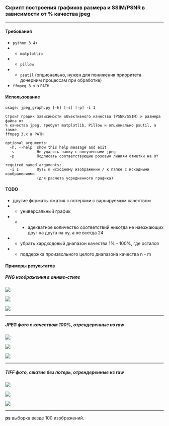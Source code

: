 ### Скрипт построения графиков размера и SSIM/PSNR в зависимости от % качества jpeg
---
#### Требования
* `python 3.4+ `
* * `matplotlib`
* * `pillow`
* * `psutil` (опционально, нужен для понижения приоритета дочерним процессам при обработке)
* `ffmpeg 3.x` в `PATH`

#### Использование
```
usage: jpeg_graph.py [-h] [-s] [-p] -i I

Строит график зависимости объективного качества (PSNR/SSIM) и размера файла от
% качества jpeg, требует matplotlib, Pillow и опционально psutil, а также
ffmpeg 3.x в PATH

optional arguments:
  -h, --help  show this help message and exit
  -s          Не удалять папку с полученными jpeg
  -p          Подписать соответствующие розовым линиям отметки на OY

required named arguments:
  -i I        Путь к исходному изображению / к папке с исходными изображениями
              (для расчета усредненного графика)
```

#### TODO
* другие форматы сжатия с потерями с варьируемым качеством
* * универсальный график
* * * адекватное количество соответствий никогда не наезжающих друг на друга на oy, а не всегда 24
* * убрать хардкодовый диапазон качества 1% - 100%, где остался
* * поддержка произвольного целого диапазона качества n - m

#### Примеры результатов

##### PNG изображения в аниме-стиле

![](https://i.imgur.com/Ra7mAk0.png)

![](https://i.imgur.com/Tua6jCb.png)

![](https://i.imgur.com/6CP0f4q.png)

---

##### JPEG фото с качеством 100%, отрендеренные из raw

![](https://i.imgur.com/nIHYHf0.png)

![](https://i.imgur.com/la6bSf1.png)

![](https://i.imgur.com/h8hwiGx.png)

---

##### TIFF фото, сжатие без потерь, отрендеренные из raw

![](https://i.imgur.com/SFWbNUZ.png)

![](https://i.imgur.com/nOUxtQH.png)

![](https://i.imgur.com/EIRTnDQ.png)

---
__ps__ выборка везде 100 изображений.